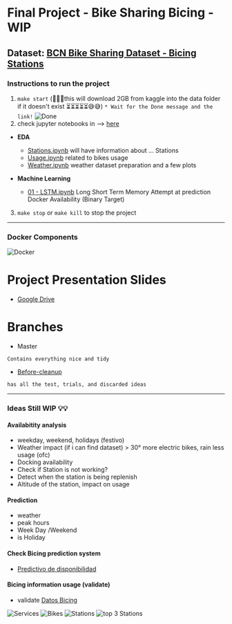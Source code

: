 # Final Project - Bike Sharing Bicing - WIP

## Dataset: [BCN Bike Sharing Dataset - Bicing Stations](https://www.kaggle.com/datasets/edomingo/bicing-stations-dataset-bcn-bike-sharing)

### Instructions to run the project
1. `make start`
(🚨🚨🚨this will download 2GB from kaggle into the data folder if it doesn't exist ⏳⏳⏳⏳⏳😅😅)
```* Wait for the Done message and the link!```
![Done](assets/done.png)
2. check jupyter notebooks in --> [here](http://localhost:1111/lab?)
* **EDA**
    * [Stations.ipynb](http://localhost:1111/lab/tree/work/exploratory/01_stations.ipynb) will have information about ... Stations
    * [Usage.ipynb](http://localhost:1111/lab/tree/work/exploratory/usage_02.ipynb) related to bikes usage  
    * [Weather.ipynb](http://localhost:1111/lab/tree/work/exploratory/03_weather.ipynb) weather dataset preparation and a few plots
 

* **Machine Learning**
    * [01 - LSTM.ipynb](http://localhost:1111/lab/tree/work/ML/01-LSTM.ipynb) Long Short Term Memory Attempt at prediction Docker Availability (Binary Target)
3. `make stop` or `make kill` to stop the project
---

### Docker Components
![Docker](assets/docker.png)

# Project Presentation Slides

* [Google Drive](https://docs.google.com/presentation/d/1QbRRdcx5YPAksbv6Nb34_CIaRWsGHNQl_4SPPq6lFDg/edit?usp=sharing
)

# Branches

* Master

`Contains everything nice and tidy`
* [Before-cleanup](https://github.com/SoLNajle/bike-sharing-data-scientist-bc/tree/before-cleanup)

`has all the test, trials, and discarded ideas`

--- 

### Ideas Still WIP 💡💡
#### Availabitity analysis 
* weekday, weekend, holidays (festivo)
* Weather impact (if i can find dataset) > 30°  more electric bikes, rain less usage (ofc)
* Docking availability
* Check if Station is not working?
* Detect when the station is being replenish
* Altitude of the station, impact on usage

#### Prediction
* weather
* peak hours
* Week Day /Weekend
* is Holiday

#### Check Bicing prediction system
* [Predictivo de disponibilidad](https://bicing.barcelona/es/faqs-y-normas#reference2-10)

#### Bicing information usage (validate)

* validate [Datos Bicing](https://bicing.barcelona/es/datos-bicing##reference-1)

![Services](assets/bicing-3.png) ![Bikes](assets/bicing-2.png) ![Stations](assets/bicing-1.png) ![top 3 Stations](assets/bicing-0.png)


